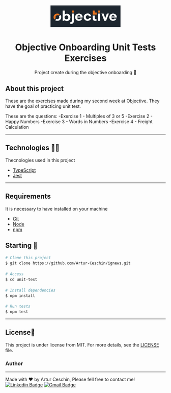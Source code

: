 <h1 align="center">
  <img alt="Logo" src="./assets/objective-logo.png" alt="Objective">
</h1>

<h1 align="center">
    Objective Onboarding Unit Tests Exercises
</h1>
<p align="center">Project create during the objective onboarding 🚀</p>

## About this project

These are the exercises made during my second week at Objective. They have the goal of practicing unit test.

These are the questions:
  -Exercise 1 - Multiples of 3 or 5
  -Exercise 2 - Happy Numbers
  -Exercise 3 - Words in Numbers
  -Exercise 4 - Freight Calculation

---

## Technologies 👩‍💻

Thecnologies used in this project

- [TypeScript](https://www.typescriptlang.org/)
- [Jest](https://jestjs.io/)

---

## Requirements

It is necessary to have installed on your machine

- [Git](https://git-scm.com/)
- [Node](https://nodejs.org/en/)
- [npm](https://www.npmjs.com/)


## Starting 🚀

```bash
# Clone this project
$ git clone https://github.com/Artur-Ceschin/ignews.git

# Access
$ cd unit-test

# Install dependencies
$ npm install

# Run tests
$ npm test

```

---

## License📃

This project is under license from MIT. For more details, see the [LICENSE](./LICENSE.md) file.

### Author

---

Made with ❤️ by Artur Ceschin, Please fell free to contact me!
<br/>
[![Linkedin Badge](https://img.shields.io/badge/-Artur-blue?style=flat-square&logo=Linkedin&logoColor=white&link=https://www.linkedin.com/in/artur-peres-ceschin-programador/)](https://www.linkedin.com/in/artur-peres-ceschin-programador/)
[![Gmail Badge](https://img.shields.io/badge/-artur.ceschin@.com-c14438?style=flat-square&logo=Gmail&logoColor=white&link=mailto:artur.ceschin@gmail.com)](mailto:artur.ceschin@gmail.com)
